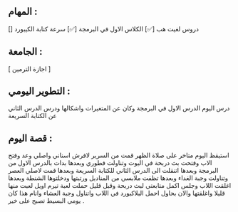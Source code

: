 
## المهام :

[] دروس لغيت هب
[✅] الكلاس الاول في البرمجة
[✅] سرعة كتابة الكيبورد

## الجامعة :

[ اجازة الترمين ]
## التطوير اليومي :

درس اليوم الدرس الاول في البرمجة وكان عن المتغيرات واشكالها ودرس الدرس الثاني عن الكتابة السريعة
## قصة اليوم :

استيقظ اليوم متاخر على صلاة الظهر قمت من السرير لافرش اسناني واصلي وعد وفتح الاب وفتحت بث دربحة في اليوت وتناولت فطوري وبعدها بدات بالدرس الاول من البرمجة وبعدها اتنقلت الى الدرس الثاني للكتابة السريعة وبعدها قمت لاصلي العصر وتناولت وجبة الغداء وبعدها تظفت ملابسي من المناديل ورتبتها ودخلتوها الشنطة وبعدها اغلقت اللاب وجلس اكمل متابعتي لبث دربحة وقبل قليل حملت لعبة تيرم اويل لعبت منها قليلا واغلقتها والان بحاول احمل البلاكبورد في اللاب واتناول وجبة العشاء وانام هذا كان يومي البسيط تصبح على خير .